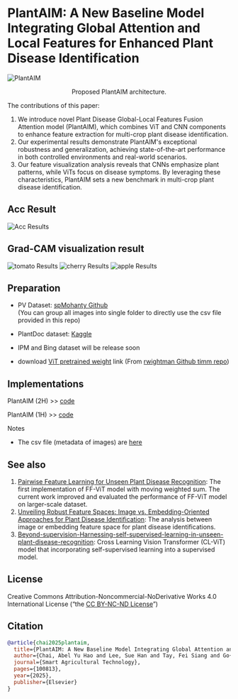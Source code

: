 # PlantAIM: A New Baseline Model Integrating Global Attention and Local Features for Enhanced Plant Disease Identification

![PlantAIM](figure/PlantAIM.png)
<p align="center">Proposed PlantAIM architecture.</p>

The contributions of this paper:
1. We introduce novel Plant Disease Global-Local Features Fusion Attention model (PlantAIM), which combines ViT and CNN components to enhance feature extraction for multi-crop plant disease identification.
2. Our experimental results demonstrate PlantAIM's exceptional robustness and generalization, achieving state-of-the-art performance in both controlled environments and real-world scenarios.
3. Our feature visualization analysis reveals that CNNs emphasize plant patterns, while ViTs focus on disease symptoms. By leveraging these characteristics, PlantAIM sets a new benchmark in multi-crop plant disease identification.

## Acc Result
![Acc Results](result/result.png)

## Grad-CAM visualization result
![tomato Results](result/tomato.png)
![cherry Results](result/cherry.png)
![apple Results](result/apple.png)

## Preparation
* PV Dataset: [spMohanty Github](https://github.com/spMohanty/PlantVillage-Dataset/tree/master)  
(You can group all images into single folder to directly use the csv file provided in this repo)
* PlantDoc dataset: [Kaggle](https://www.kaggle.com/datasets/abdulhasibuddin/plant-doc-dataset) 

* IPM and Bing dataset will be release soon

* download [ViT pretrained weight](https://github.com/rwightman/pytorch-image-models/releases/download/v0.1-vitjx/jx_vit_base_p16_224-80ecf9dd.pth) link (From [rwightman Github timm repo](https://github.com/huggingface/pytorch-image-models))

## Implementations
PlantAIM (2H) >> [code](model/CL-ViT.py)

PlantAIM (1H) >> [code](model/CL-ViT.py)

Notes
* The csv file (metadata of images) are [here](dataset/) 

## See also
1. [Pairwise Feature Learning for Unseen Plant Disease Recognition](https://ieeexplore.ieee.org/abstract/document/10222401/): The first implementation of FF-ViT model with moving weighted sum. The current work improved and evaluated the performance of FF-ViT model on larger-scale dataset.
2. [Unveiling Robust Feature Spaces: Image vs. Embedding-Oriented Approaches for Plant Disease Identification](https://ieeexplore.ieee.org/abstract/document/10317550/): The analysis between image or embedding feature space for plant disease identifications.
3. [Beyond-supervision-Harnessing-self-supervised-learning-in-unseen-plant-disease-recognition](https://www.sciencedirect.com/science/article/pii/S0925231224013791): Cross Learning Vision Transformer (CL-ViT) model that incorporating self-supervised learning into a supervised model.

## License

Creative Commons Attribution-Noncommercial-NoDerivative Works 4.0 International License (“the [CC BY-NC-ND License](https://creativecommons.org/licenses/by-nc-nd/4.0/)”)

## Citation

```bibtex
@article{chai2025plantaim,
  title={PlantAIM: A New Baseline Model Integrating Global Attention and Local Features for Enhanced Plant Disease Identification},
  author={Chai, Abel Yu Hao and Lee, Sue Han and Tay, Fei Siang and Go{\"e}au, Herv{\'e} and Bonnet, Pierre and Joly, Alexis},
  journal={Smart Agricultural Technology},
  pages={100813},
  year={2025},
  publisher={Elsevier}
}
